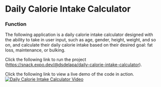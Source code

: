 # Daily Calorie Intake Calculator

### Function

The following application is a daily calorie intake calculator designed with the ability to take in user input, such as age, gender, height, weight, and so on, and calculate their daily calorie intake based on their desired goal: fat loss, maintenance, or bulking.

Click the following link to run the project (https://snack.expo.dev/@dsdelapa/daily-calorie-intake-calculator).

Click the following link to view a live demo of the code in action.
[![Daily Calorie Intake Calculator Video](https://img.youtube.com/vi/8fkr8Xbo4mA/0.jpg)](https://youtu.be/8fkr8Xbo4mA)
